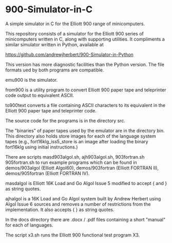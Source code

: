 # 900-Simulator-in-C

A simple simulator in C for the Elliott 900 range of minicomputers.

This repository consists of a simulator for the Elliott 900 series of minicomputers
written in C, along with supporting utilities.  It compliments a similar simulator
written in Python, available at

  https://github.com/andrewjherbert/900-Simulator-in-Python

This version has more diagnostic facilities than the Python version.  The file
formats ued by both programs are compatible.

emu900 is the simulator.

from900 is a utility program to convert Elliott 900 paper tape and teleprinter
code output to equivalent ASCII.

to900text converts a file containing ASCII characters to its equivalent in the
Elliott 900 paper tape and teleprinter code.

The source code for the programs is in the directory src.

The "binaries" of paper tapes used by the emulator are in the directory bin.
This directory also holds store images for each of the language system tapes
(e.g., fort16klg_iss5_store is an image after loading the binary fort16klg
using initial instructions.)

There are scripts masd903algol.sh, ajh903algol.sh, 903fortran.sh 905fortran.sh
to run example programs which can be found in demos/903algol (Elliott Algol60),
demos/903fortran (Elliott FORTRAN II), demos/905fortran (Elliott FORTRAN IV).

masdalgol is Elliott 16K Load and Go Algol Issue 5 modified to accept { and } as
string quotes.

ajhalgol is a 16K Load and Go Algol system built by Andrew Herbert using Algol
Issue 6 sources and removes a number of restrictions from the implementation. It
also accepts { } as string quotes.

In the docs directory there are .docx / .pdf files containing a short "manual"
for each of languages.

The script x3.sh runs the Elliott 900 functional test program X3.

